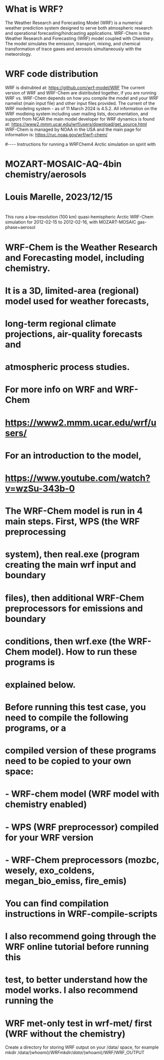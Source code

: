 # What is WRF?
The Weather Research and Forecasting Model (WRF) is a numerical weather prediction system designed to serve both atmospheric research and operational forecasting/hindcasting applications. WRF-Chem is the Weather Research and Forecasting (WRF) model coupled with Chemistry. The model simulates the emission, transport, mixing, and chemical transformation of trace gases and aerosols simultaneously with the meteorology.  

# WRF code distribution
WRF is distrubted at: https://github.com/wrf-model/WRF
The current version of WRF and WRF-Chem are distributed together, if you are running WRF vs. WRF-Chem depends on how you compile the model and your WRF namelist (main input file) and other input files provided.
The current of the WRF modeling system - as of 11 March 2024 is 4.5.2.  All information on the WRF modleing system including user mailing lists, documentation, and support from NCAR the main model developer for WRF dynamics is found at: https://www2.mmm.ucar.edu/wrf/users/download/get_source.html  
WRF-Chem is managed by NOAA in the USA and the main page for information is: https://ruc.noaa.gov/wrf/wrf-chem/



#---- Instructions for running a WRFChem4 Arctic simulation on spirit with
# MOZART-MOSAIC-AQ-4bin chemistry/aerosols
#
# Louis Marelle, 2023/12/15
#

This runs a low-resolution (100 km) quasi-hemispheric Arctic WRF-Chem
simulation for 2012-02-15 to 2012-02-16, with MOZART-MOSAIC gas-phase+aerosol

# WRF-Chem is the Weather Research and Forecasting model, including chemistry.
# It is a 3D, limited-area (regional) model used for weather forecasts,
# long-term regional climate projections, air-quality forecasts and
# atmospheric process studies.
#
# For more info on WRF and WRF-Chem
# https://www2.mmm.ucar.edu/wrf/users/
# For an introduction to the model,
# https://www.youtube.com/watch?v=wzSu-343b-0
#
# The WRF-Chem model is run in 4 main steps. First, WPS (the WRF preprocessing
# system), then real.exe (program creating the main wrf input and boundary
# files), then additional WRF-Chem preprocessors for emissions and boundary
# conditions, then wrf.exe (the WRF-Chem model). How to run these programs is
# explained below.
#
# Before running this test case, you need to compile the following programs, or a
# compiled version of these programs need to be copied to your own space:
# - WRF-chem model (WRF model with chemistry enabled)
# - WPS (WRF preprocessor) compiled for your WRF version
# - WRF-Chem preprocessors (mozbc, wesely, exo_coldens, megan_bio_emiss, fire_emis)
# You can find compilation instructions in WRF-compile-scripts
#
# I also recommend going through the WRF online tutorial before running this
# test, to better understand how the model works. I also recommend running the
# WRF met-only test in wrf-met/ first (WRF without the chemistry)

Create a directory for storing WRF output on your /data/ space, for example
 mkdir /data/$(whoami)/WRF
 mkdir /data/$(whoami)/WRF/WRF_OUTPUT
